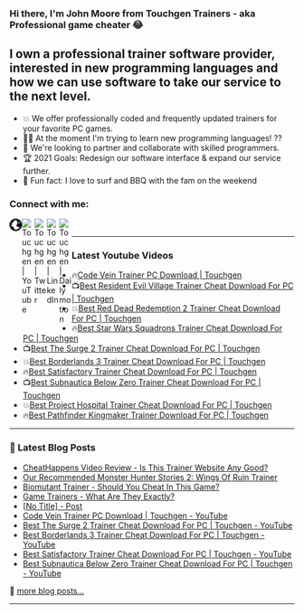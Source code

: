 ### Hi there, I'm John Moore from Touchgen Trainers - aka Professional game cheater 😂
## I own a professional trainer software provider, interested in new programming languages and how we can use software to take our service to the next level.

- 💥 We offer professionally coded and frequently updated trainers for your favorite PC games.
- 👩‍💻 At the moment I'm trying to learn new programming languages! ??
- 🤝 We're looking to partner and collaborate with skilled programmers.
- 🏆 2021 Goals: Redesign our software interface & expand our service further. 
- 🎉 Fun fact: I love to surf and BBQ with the fam on the weekend


### Connect with me:

[<img align="left" alt="Touchgen.net" width="22px" src="https://raw.githubusercontent.com/iconic/open-iconic/master/svg/globe.svg" />][website]
[<img align="left" alt="Touchgen | YouTube" width="22px" src="https://cdn.jsdelivr.net/npm/simple-icons@v3/icons/youtube.svg" />][youtube]
[<img align="left" alt="Touchgen | Twitter" width="22px" src="https://cdn.jsdelivr.net/npm/simple-icons@v3/icons/twitter.svg" />][twitter]
[<img align="left" alt="Touchgen | LinkedIn" width="22px" src="https://cdn.jsdelivr.net/npm/simple-icons@v3/icons/linkedin.svg" />][linkedin]
[<img align="left" alt="Touchgen | Dailymotion" width="22px" src="https://cdn.jsdelivr.net/npm/simple-icons@v3/icons/dailymotion.svg" />][dailymotion]

<br />

---
### Latest Youtube Videos

<!-- VIDEO-POST-LIST:START -->
 - 🔥[Code Vein Trainer PC Download | Touchgen](https://www.youtube.com/watch?v=g0uV3XJYyWU)
 - 📺[Best Resident Evil Village Trainer Cheat Download For PC | Touchgen](https://www.youtube.com/watch?v=oy_CNrI8DlY)
 - 💥[Best Red Dead Redemption 2 Trainer Cheat Download For PC | Touchgen](https://www.youtube.com/watch?v=dX3VmYrRqkY)
 - 🔥[Best Star Wars Squadrons Trainer Cheat Download For PC | Touchgen](https://www.youtube.com/watch?v=xDHtwMdYiFw)
 - 📺[Best The Surge 2 Trainer Cheat Download For PC | Touchgen](https://www.youtube.com/watch?v=gtByxJ0XD1U)
 - 💥[Best Borderlands 3 Trainer Cheat Download For PC | Touchgen](https://www.youtube.com/watch?v=1mCnnunOVM8)
 - 🔥[Best Satisfactory Trainer Cheat Download For PC | Touchgen](https://www.youtube.com/watch?v=xb_tsj03p90)
 - 📺[Best Subnautica Below Zero Trainer Cheat Download For PC | Touchgen](https://www.youtube.com/watch?v=kFKcSaWTBMc)
 - 💥[Best Project Hospital Trainer Cheat Download For PC | Touchgen](https://www.youtube.com/watch?v=b2prNIkFV_0)
 - 🔥[Best Pathfinder Kingmaker Trainer Download For PC | Touchgen](https://www.youtube.com/watch?v=M1s6WKM4k0o)<!-- VIDEO-POST-LIST:END -->
---

### 🧾 Latest Blog Posts

<!-- BLOG-POST-LIST:START -->
- [CheatHappens Video Review - Is This Trainer Website Any Good?](https://touchgen-gaming-trainers.blogspot.com/2021/07/cheathappens-video-review-is-this.html)
- [Our Recommended Monster Hunter Stories 2: Wings Of Ruin Trainer](https://touchgen-gaming-trainers.blogspot.com/2021/07/our-recommended-monster-hunter-stories.html)
- [Biomutant Trainer - Should You Cheat In This Game?](https://touchgen-gaming-trainers.blogspot.com/2021/07/biomuntant-trainer-should-you-cheat-in.html)
- [Game Trainers - What Are They Exactly?](https://touchgen-gaming-trainers.blogspot.com/2021/06/game-trainers-what-are-they-exactly.html)
- [[No Title] - Post](https://ca.pinterest.com/pin/lYvIXlV7/)
- [Code Vein Trainer PC Download | Touchgen - YouTube](https://www.youtube.com/watch?v=g0uV3XJYyWU&feature=youtu.be)
- [Best The Surge 2 Trainer Cheat Download For PC | Touchgen - YouTube](https://www.youtube.com/watch?v=gtByxJ0XD1U&feature=youtu.be)
- [Best Borderlands 3 Trainer Cheat Download For PC | Touchgen - YouTube](https://www.youtube.com/watch?v=1mCnnunOVM8&feature=youtu.be)
- [Best Satisfactory Trainer Cheat Download For PC | Touchgen - YouTube](https://www.youtube.com/watch?v=xb_tsj03p90&feature=youtu.be)
- [Best Subnautica Below Zero Trainer Cheat Download For PC | Touchgen - YouTube](https://www.youtube.com/watch?v=kFKcSaWTBMc&feature=youtu.be)
<!-- BLOG-POST-LIST:END -->

📖 [more blog posts...](https://touchgen-gaming-trainers.blogspot.com)

---


[website]: https://www.touchgen.net
[twitter]: https://twitter.com/touchgentrainer
[youtube]: https://www.youtube.com/c/Touchgen
[dailymotion]: https://www.dailymotion.com/dm_aedae9e8c0bf3c7b8a4c59d9a0f042c6
[linkedin]: https://www.linkedin.com/company/touchgencheats
